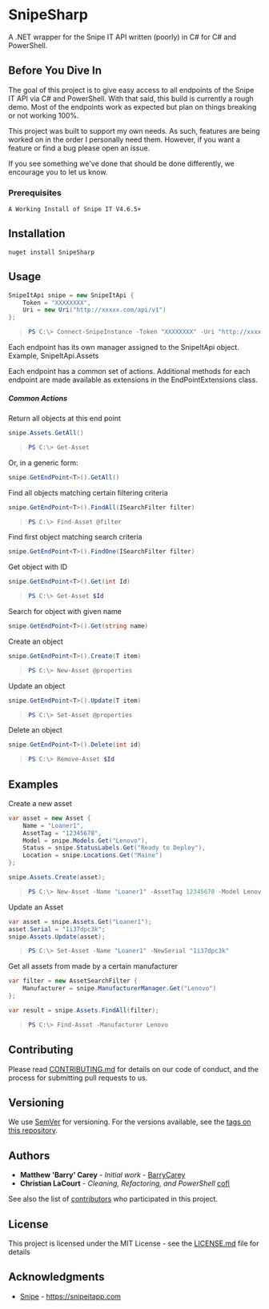 # SnipeSharp

A .NET wrapper for the Snipe IT API written (poorly) in C# for C# and PowerShell.

## Before You Dive In

The goal of this project is to give easy access to all endpoints of the Snipe IT API via C# and PowerShell. With that said, this build is currently a rough demo. Most of the endpoints work as expected but plan on things breaking or not working 100%.

This project was built to support my own needs. As such, features are being worked on in the order I personally need them. However, if you want a feature or find a bug please open an issue. 

If you see something we've done that should be done differently, we encourage you to let us know.

### Prerequisites

```
A Working Install of Snipe IT V4.6.5+
```

## Installation

```
nuget install SnipeSharp
```

## Usage

```csharp
SnipeItApi snipe = new SnipeItApi {
    Token = "XXXXXXXX",
    Uri = new Uri("http://xxxxx.com/api/v1")
};
```

> ```powershell
> PS C:\> Connect-SnipeInstance -Token "XXXXXXXX" -Uri "http://xxxxx.com/api/v1"
> ```

Each endpoint has its own manager assigned to the SnipeItApi object.  Example, SnipeItApi.Assets 

Each endpoint has a common set of actions. Additional methods for each endpoint are made available as extensions in the EndPointExtensions class.

##### Common Actions
Return all objects at this end point
```csharp
snipe.Assets.GetAll()
```

> ```powershell
> PS C:\> Get-Asset
> ```

Or, in a generic form:
```csharp
snipe.GetEndPoint<T>().GetAll()
```

Find all objects matching certain filtering criteria 
```csharp
snipe.GetEndPoint<T>().FindAll(ISearchFilter filter)
```

> ```powershell
> PS C:\> Find-Asset @filter
> ```

Find first object matching search criteria
```csharp
snipe.GetEndPoint<T>().FindOne(ISearchFilter filter)
```

Get object with ID
```csharp
snipe.GetEndPoint<T>().Get(int Id)
```

> ```powershell
> PS C:\> Get-Asset $Id
> ```

Search for object with given name
```csharp
snipe.GetEndPoint<T>().Get(string name)
```

Create an object
```csharp
snipe.GetEndPoint<T>().Create(T item)
```

> ```powershell
> PS C:\> New-Asset @properties
> ```

Update an object
```csharp
snipe.GetEndPoint<T>().Update(T item)
```

> ```powershell
> PS C:\> Set-Asset @properties
> ```

Delete an object
```csharp
snipe.GetEndPoint<T>().Delete(int id)
```

> ```powershell
> PS C:\> Remove-Asset $Id
> ```

## Examples

Create a new asset
```csharp
var asset = new Asset {
    Name = "Loaner1",
    AssetTag = "12345678",
    Model = snipe.Models.Get("Lenovo"),
    Status = snipe.StatusLabels.Get("Ready to Deploy"),
    Location = snipe.Locations.Get("Maine")
};

snipe.Assets.Create(asset);
```

> ```powershell
> PS C:\> New-Asset -Name "Loaner1" -AssetTag 12345678 -Model Lenovo -Status "Ready to Deploy" -Location Maine
> ```

Update an Asset
```csharp
var asset = snipe.Assets.Get("Loaner1");
asset.Serial = "1i37dpc3k";
snipe.Assets.Update(asset);
```

> ```powershell
> PS C:\> Set-Asset -Name "Loaner1" -NewSerial "1i37dpc3k"
> ```

Get all assets from made by a certain manufacturer
```csharp
var filter = new AssetSearchFilter {
    Manufacturer = snipe.ManufacturerManager.Get("Lenovo")
};

var result = snipe.Assets.FindAll(filter);
```

> ```powershell
> PS C:\> Find-Asset -Manufacturer Lenovo
> ```
## Contributing

Please read [CONTRIBUTING.md](https://gist.github.com/PurpleBooth/b24679402957c63ec426) for details on our code of conduct, and the process for submitting pull requests to us.

## Versioning

We use [SemVer](http://semver.org/) for versioning. For the versions available, see the [tags on this repository](./SnipeSharp/tags).

## Authors

* **Matthew 'Barry' Carey** - *Initial work* - [BarryCarey](https://github.com/barrycarey)
* **Christian LaCourt** - *Cleaning, Refactoring, and PowerShell* [cofl](https://github.com/cofl)

See also the list of [contributors](./SnipeSharp/contributors) who participated in this project.

## License

This project is licensed under the MIT License - see the [LICENSE.md](LICENSE.md) file for details

## Acknowledgments

* [Snipe](https://github.com/snipe) - https://snipeitapp.com

